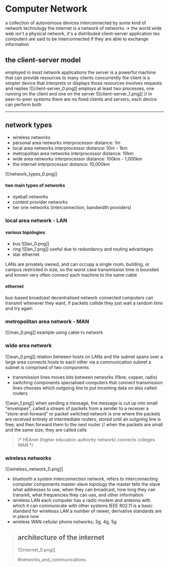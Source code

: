 # Computer Network
a collection of autonomous devices interconnected by some kind of network technology
the internet is a network of networks
	-> the world wide web isn't a physical network, it's a distributed client-server application
teo computers are said to be interconnected if they are able to exchange information

## the client-server model
employed in most network applications
the server is a powerful machine that can provide resources to many clients concurrently
the client is a simpler device that interprets or displays those resources
involves requests and replies
![[client-server_0.png]]
employs at least two processes, one running on the client and one on the server
![[client-server_1.png]]
// in peer-to-peer systems there are no fixed clients and servers, each device can perform both

---
## network types
- wireless networks
- personal area networks
interprocessor distance: 1m
- local area networks
interprocessor distance: 10m - 1km
- metropolitan area networks
interprocessor distance: 10km
- wide area networks
interprocessor distance: 100km - 1,000km
- the internet
interprocessor distance: 10,000km

![[network_types_0.png]]

#### two main types of networks
- eyeball networks
- content provider networks
- tier one networks (interconnection, bandwidth providers)

### local area network - LAN
#### various topologies
- bus
![[lan_0.png]]
- ring
![[lan_1.png]]
useful due to redundancy and routing advantages
- star
ethernet

LANs are privately owned, and can occupy a single room, building, or campus
restricted in size, so the worst case transmission time is bounded and known
very often connect each machine to the same cable

#### ethernet
bus-based broadcast decentralised network
connected computers can transmit whenever they want, if packets collide they just wait a random time and try again

### metropolitan area network - MAN
![[man_0.png]]
example using cable tv network

###  wide area network
![[wan_0.png]]
relation between hosts on LANs and the subnet
spans over a large area
connects hosts to each other via a communication subnet
a subnet is comprised of two components
- transmission lines
moves bits between networks (fibre, copper, radio)
- switching components
specialised computers that connect transmission lines
chooses which outgoing line to put incoming data on
also called routers

![[wan_1.png]]
when sending a message, the message is cut up into small "envelopes", called 
a stream of packets from a sender to a receiver
a "store-and-forward" or packet switched network is one where the packets are received entirely at intermediate routers, stored until an outgoing line is free, and then forward them to the next router
// when the packets are small and the same size, they are called cells

> /\*
> HEAnet (higher education authority network)
> connects colleges
> WAN
> \*/

### wireless networks
![[wireless_network_0.png]]
- bluetooth
a system interconnection network, refers to interconnecting computer components
master-slave topology
the master tells the slave what addresses to use, when they can broadcast, how long they can transmit, what frequencies they can use, and other information
- wireless LAN
each computer has a radio modem and antenna with which it can communicate with other systems 
IEEE 802.11 is a basic standard for wirelesss LAN
a number of newer, derivative standards are in place now
- wireless WAN
cellular phone networks; 3g, 4g, 5g

> ## architecture of the internet
> ![[internet_0.png]]

> #networks_and_communications 